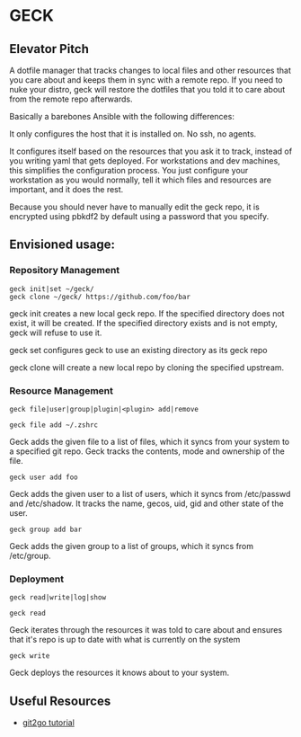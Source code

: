 # GECK

## Elevator Pitch

A dotfile manager that tracks changes to local files and other resources that you care about and keeps them in sync with a remote repo.
If you need to nuke your distro, geck will restore the dotfiles that you told it to care about from the remote repo afterwards.

Basically a barebones Ansible with the following differences:

It only configures the host that it is installed on.
No ssh, no agents.

It configures itself based on the resources that you ask it to track, instead of you writing yaml that gets deployed.
For workstations and dev machines, this simplifies the configuration process. You just configure your workstation as you would normally, tell it which files and resources are important, and it does the rest.

Because you should never have to manually edit the geck repo, it is encrypted using pbkdf2 by default using a password that you specify.

## Envisioned usage:

### Repository Management
```shell
geck init|set ~/geck/ 
geck clone ~/geck/ https://github.com/foo/bar
```
geck init creates a new local geck repo. If the specified directory does not exist, it will be created.
If the specified directory exists and is not empty, geck will refuse to use it.

geck set configures geck to use an existing directory as its geck repo

geck clone will create a new local repo by cloning the specified upstream.

### Resource Management
```shell
geck file|user|group|plugin|<plugin> add|remove
```

```shell
geck file add ~/.zshrc
```
Geck adds the given file to a list of files, which it syncs from your system to a specified git repo. Geck tracks the contents, mode and ownership of the file.

```shell
geck user add foo
```
Geck adds the given user to a list of users, which it syncs from /etc/passwd and /etc/shadow. It tracks the name, gecos, uid, gid and other state of the user.

```shell
geck group add bar
```
Geck adds the given group to a list of groups, which it syncs from /etc/group.

### Deployment
```shell
geck read|write|log|show
```

```shell
geck read
```
Geck iterates through the resources it was told to care about and ensures that it's repo is up to date with what is currently on the system

```shell
geck write
```
Geck deploys the resources it knows about to your system.

## Useful Resources

* [git2go tutorial](https://blog.gopheracademy.com/advent-2014/git2go-tutorial/)